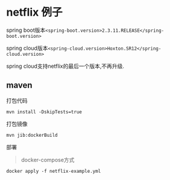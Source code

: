 # netflix 例子

spring boot版本`<spring-boot.version>2.3.11.RELEASE</spring-boot.version>`

spring cloud版本`<spring-cloud.version>Hoxton.SR12</spring-cloud.version>`

spring cloud支持netflix的最后一个版本,不再升级.

## maven
打包代码
```shell
mvn install -DskipTests=true
```

打包镜像
```shell
mvn jib:dockerBuild
```

部署
> docker-compose方式
```shell
docker apply -f netflix-example.yml
```